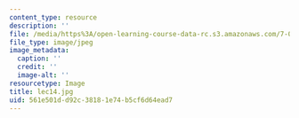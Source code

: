 ```yaml
---
content_type: resource
description: ''
file: /media/https%3A/open-learning-course-data-rc.s3.amazonaws.com/7-014-introductory-biology-spring-2005/561e501dd92c38181e74b5cf6d64ead7_lec14.jpg
file_type: image/jpeg
image_metadata:
  caption: ''
  credit: ''
  image-alt: ''
resourcetype: Image
title: lec14.jpg
uid: 561e501d-d92c-3818-1e74-b5cf6d64ead7
---
```

